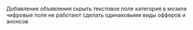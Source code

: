 Добавление объявления
скрыть текстовое поле категория
в мозиле чифровые поля не работают
сделать одинаковыми виды офферов и анонсов
